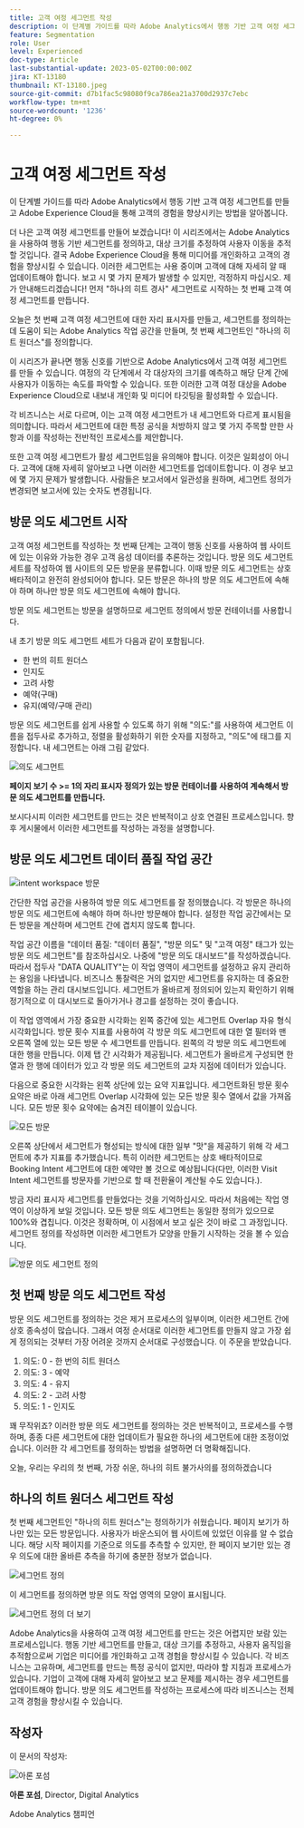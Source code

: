 ```yaml
---
title: 고객 여정 세그먼트 작성
description: 이 단계별 가이드를 따라 Adobe Analytics에서 행동 기반 고객 여정 세그먼트를 만들고 Adobe Experience Cloud을 통해 고객의 경험을 향상시키는 방법을 알아봅니다.
feature: Segmentation
role: User
level: Experienced
doc-type: Article
last-substantial-update: 2023-05-02T00:00:00Z
jira: KT-13180
thumbnail: KT-13180.jpeg
source-git-commit: d7b1fac5c98080f9ca786ea21a3700d2937c7ebc
workflow-type: tm+mt
source-wordcount: '1236'
ht-degree: 0%

---
```



# 고객 여정 세그먼트 작성

이 단계별 가이드를 따라 Adobe Analytics에서 행동 기반 고객 여정 세그먼트를 만들고 Adobe Experience Cloud을 통해 고객의 경험을 향상시키는 방법을 알아봅니다.

더 나은 고객 여정 세그먼트를 만들어 보겠습니다! 이 시리즈에서는 Adobe Analytics을 사용하여 행동 기반 세그먼트를 정의하고, 대상 크기를 추정하여 사용자 이동을 추적할 것입니다. 결국 Adobe Experience Cloud을 통해 미디어를 개인화하고 고객의 경험을 향상시킬 수 있습니다. 이러한 세그먼트는 사용 중이며 고객에 대해 자세히 알 때 업데이트해야 합니다. 보고 시 몇 가지 문제가 발생할 수 있지만, 걱정하지 마십시오. 제가 안내해드리겠습니다! 먼저 &quot;하나의 히트 경사&quot; 세그먼트로 시작하는 첫 번째 고객 여정 세그먼트를 만듭니다.

오늘은 첫 번째 고객 여정 세그먼트에 대한 자리 표시자를 만들고, 세그먼트를 정의하는 데 도움이 되는 Adobe Analytics 작업 공간을 만들며, 첫 번째 세그먼트인 &quot;하나의 히트 원더스&quot;를 정의합니다.

이 시리즈가 끝나면 행동 신호를 기반으로 Adobe Analytics에서 고객 여정 세그먼트를 만들 수 있습니다. 여정의 각 단계에서 각 대상자의 크기를 예측하고 해당 단계 간에 사용자가 이동하는 속도를 파악할 수 있습니다. 또한 이러한 고객 여정 대상을 Adobe Experience Cloud으로 내보내 개인화 및 미디어 타깃팅을 활성화할 수 있습니다.

각 비즈니스는 서로 다르며, 이는 고객 여정 세그먼트가 내 세그먼트와 다르게 표시됨을 의미합니다. 따라서 세그먼트에 대한 특정 공식을 처방하지 않고 몇 가지 주목할 만한 사항과 이를 작성하는 전반적인 프로세스를 제안합니다.

또한 고객 여정 세그먼트가 활성 세그먼트임을 유의해야 합니다. 이것은 일회성이 아니다. 고객에 대해 자세히 알아보고 나면 이러한 세그먼트를 업데이트합니다. 이 경우 보고에 몇 가지 문제가 발생합니다. 사람들은 보고서에서 일관성을 원하며, 세그먼트 정의가 변경되면 보고서에 있는 숫자도 변경됩니다.

## 방문 의도 세그먼트 시작

고객 여정 세그먼트를 작성하는 첫 번째 단계는 고객이 행동 신호를 사용하여 웹 사이트에 있는 이유와 가능한 경우 고객 음성 데이터를 추론하는 것입니다. 방문 의도 세그먼트 세트를 작성하여 웹 사이트의 모든 방문을 분류합니다. 이때 방문 의도 세그먼트는 상호 배타적이고 완전히 완성되어야 합니다. 모든 방문은 하나의 방문 의도 세그먼트에 속해야 하며 하나만 방문 의도 세그먼트에 속해야 합니다.

방문 의도 세그먼트는 방문을 설명하므로 세그먼트 정의에서 방문 컨테이너를 사용합니다.

내 초기 방문 의도 세그먼트 세트가 다음과 같이 포함됩니다.

* 한 번의 히트 원더스
* 인지도
* 고려 사항
* 예약(구매)
* 유지(예약/구매 관리)

방문 의도 세그먼트를 쉽게 사용할 수 있도록 하기 위해 &quot;의도:&quot;를 사용하여 세그먼트 이름을 접두사로 추가하고, 정렬을 활성화하기 위한 숫자를 지정하고, &quot;의도&quot;에 태그를 지정합니다. 내 세그먼트는 아래 그림 같았다.

![의도 세그먼트](assets/intent-segments.png)

**페이지 보기 수 >= 1의 자리 표시자 정의가 있는 방문 컨테이너를 사용하여 계속해서 방문 의도 세그먼트를 만듭니다.**

보시다시피 이러한 세그먼트를 만드는 것은 반복적이고 상호 연결된 프로세스입니다. 향후 게시물에서 이러한 세그먼트를 작성하는 과정을 설명합니다.

## 방문 의도 세그먼트 데이터 품질 작업 공간

![intent workspace 방문](assets/visit-intent-workspace.png)

간단한 작업 공간을 사용하여 방문 의도 세그먼트를 잘 정의했습니다. 각 방문은 하나의 방문 의도 세그먼트에 속해야 하며 하나만 방문해야 합니다. 설정한 작업 공간에서는 모든 방문을 계산하며 세그먼트 간에 겹치지 않도록 합니다.

작업 공간 이름을 &quot;데이터 품질: &quot;데이터 품질&quot;, &quot;방문 의도&quot; 및 &quot;고객 여정&quot; 태그가 있는 방문 의도 세그먼트&quot;를 참조하십시오. 나중에 &quot;방문 의도 대시보드&quot;를 작성하겠습니다. 따라서 접두사 &quot;DATA QUALITY&quot;는 이 작업 영역이 세그먼트를 설정하고 유지 관리하는 용임을 나타냅니다. 비즈니스 통찰력은 거의 없지만 세그먼트를 유지하는 데 중요한 역할을 하는 관리 대시보드입니다. 세그먼트가 올바르게 정의되어 있는지 확인하기 위해 정기적으로 이 대시보드로 돌아가거나 경고를 설정하는 것이 좋습니다.

이 작업 영역에서 가장 중요한 시각화는 왼쪽 중간에 있는 세그먼트 Overlap 자유 형식 시각화입니다. 방문 횟수 지표를 사용하여 각 방문 의도 세그먼트에 대한 열 필터와 맨 오른쪽 열에 있는 모든 방문 수 세그먼트를 만듭니다. 왼쪽의 각 방문 의도 세그먼트에 대한 행을 만듭니다. 이제 탭 간 시각화가 제공됩니다. 세그먼트가 올바르게 구성되면 한 열과 한 행에 데이터가 있고 각 방문 의도 세그먼트의 교차 지점에 데이터가 있습니다.

다음으로 중요한 시각화는 왼쪽 상단에 있는 요약 지표입니다. 세그먼트화된 방문 횟수 요약은 바로 아래 세그먼트 Overlap 시각화에 있는 모든 방문 횟수 열에서 값을 가져옵니다. 모든 방문 횟수 요약에는 숨겨진 테이블이 있습니다.

![모든 방문](assets/all-visits.png)

오른쪽 상단에서 세그먼트가 형성되는 방식에 대한 일부 &quot;맛&quot;을 제공하기 위해 각 세그먼트에 추가 지표를 추가했습니다. 특히 이러한 세그먼트는 상호 배타적이므로 Booking Intent 세그먼트에 대한 예약만 볼 것으로 예상됩니다(다만, 이러한 Visit Intent 세그먼트를 방문자를 기반으로 할 때 전환율이 계산될 수도 있습니다.).

방금 자리 표시자 세그먼트를 만들었다는 것을 기억하십시오. 따라서 처음에는 작업 영역이 이상하게 보일 것입니다. 모든 방문 의도 세그먼트는 동일한 정의가 있으므로 100%와 겹칩니다. 이것은 정확하며, 이 시점에서 보고 싶은 것이 바로 그 과정입니다. 세그먼트 정의를 작성하면 이러한 세그먼트가 모양을 만들기 시작하는 것을 볼 수 있습니다.

![방문 의도 세그먼트 정의](assets/visit-intent-segment-defs.png)

## 첫 번째 방문 의도 세그먼트 작성

방문 의도 세그먼트를 정의하는 것은 제거 프로세스의 일부이며, 이러한 세그먼트 간에 상호 종속성이 많습니다. 그래서 여정 순서대로 이러한 세그먼트를 만들지 않고 가장 쉽게 정의되는 것부터 가장 어려운 것까지 순서대로 구성했습니다. 이 주문을 받았습니다.

1. 의도: 0 - 한 번의 히트 원더스
1. 의도: 3 - 예약
1. 의도: 4 - 유지
1. 의도: 2 - 고려 사항
1. 의도: 1 - 인지도

꽤 무작위죠? 이러한 방문 의도 세그먼트를 정의하는 것은 반복적이고, 프로세스를 수행하며, 종종 다른 세그먼트에 대한 업데이트가 필요한 하나의 세그먼트에 대한 조정이었습니다. 이러한 각 세그먼트를 정의하는 방법을 설명하면 더 명확해집니다.

오늘, 우리는 우리의 첫 번째, 가장 쉬운, 하나의 히트 불가사의를 정의하겠습니다

## 하나의 히트 원더스 세그먼트 작성

첫 번째 세그먼트인 &quot;하나의 히트 원더스&quot;는 정의하기가 쉬웠습니다. 페이지 보기가 하나만 있는 모든 방문입니다. 사용자가 바운스되어 웹 사이트에 있었던 이유를 알 수 없습니다. 해당 시작 페이지를 기준으로 의도를 추측할 수 있지만, 한 페이지 보기만 있는 경우 의도에 대한 올바른 추측을 하기에 충분한 정보가 없습니다.

![세그먼트 정의](assets/segment-def.png)

이 세그먼트를 정의하면 방문 의도 작업 영역의 모양이 표시됩니다.

![세그먼트 정의 더 보기](assets/more-segment-defs.png)

Adobe Analytics을 사용하여 고객 여정 세그먼트를 만드는 것은 어렵지만 보람 있는 프로세스입니다. 행동 기반 세그먼트를 만들고, 대상 크기를 추정하고, 사용자 움직임을 추적함으로써 기업은 미디어를 개인화하고 고객 경험을 향상시킬 수 있습니다. 각 비즈니스는 고유하며, 세그먼트를 만드는 특정 공식이 없지만, 따라야 할 지침과 프로세스가 있습니다. 기업이 고객에 대해 자세히 알아보고 보고 문제를 제시하는 경우 세그먼트를 업데이트해야 합니다. 방문 의도 세그먼트를 작성하는 프로세스에 따라 비즈니스는 전체 고객 경험을 향상시킬 수 있습니다.

## 작성자

이 문서의 작성자:

![아론 포섬](assets/aaron-headshot.png)

**아론 포섬**, Director, Digital Analytics

Adobe Analytics 챔피언



